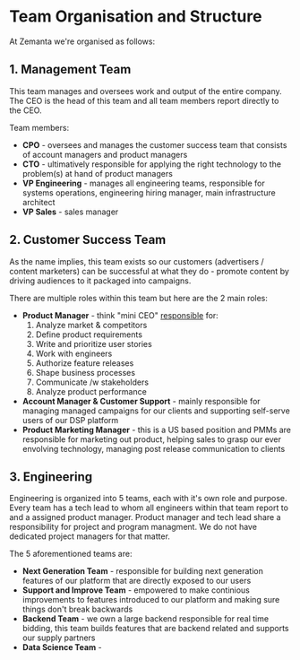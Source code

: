 # Team Organisation and Structure 

At Zemanta we're organised as follows:

## 1. Management Team

This team manages and oversees work and output of the entire company. The CEO is the head of this team and all team members report directly to the CEO.

Team members:

* **CPO** - oversees and manages the customer success team that consists of account managers and product managers
* **CTO** - ultimatively responsible for applying the right technology to the problem(s) at hand of product managers
* **VP Engineering** - manages all engineering teams, responsible for systems operations, engineering hiring manager, main infrastructure architect
* **VP Sales** - sales manager


## 2. Customer Success Team

As the name implies, this team exists so our customers (advertisers / content marketers) can be successful at what they do - promote content by driving audiences to it packaged into campaigns. 

There are multiple roles within this team but here are the 2 main roles:

* **Product Manager** - think "mini CEO" [responsible](http://www.restreaming.me/blog/2014/7/10/product-managers-responsibilities-at-zemanta) for:
   1. Analyze market & competitors
   2. Define product requirements
   3. Write and prioritize user stories
   4. Work with engineers
   5. Authorize feature releases
   6. Shape business processes
   7. Communicate /w stakeholders
   8. Analyze product performance
* **Account Manager & Customer Support** - mainly responsible for managing managed campaigns for our clients and supporting self-serve users of our DSP platform
* **Product Marketing Manager** - this is a US based position and PMMs are responsible for marketing out product, helping sales to grasp our ever envolving technology, managing post release communication to clients 


## 3. Engineering

Engineering is organized into 5 teams, each with it's own role and purpose. Every team has a tech lead to whom all engineers within that team report to and a assigned product manager. Product manager and tech lead share a responsibility for project and program managment. We do not have dedicated project managers for that matter. 

The 5 aforementioned teams are:

* **Next Generation Team** - responsible for building next generation features of our platform that are directly exposed to our users
* **Support and Improve Team** - empowered to make continious improvements to features introduced to our platform and making sure things don't break backwards
* **Backend Team** - we own a large backend responsible for real time bidding, this team builds features that are backend related and supports our supply partners
* **Data Science Team** - 












